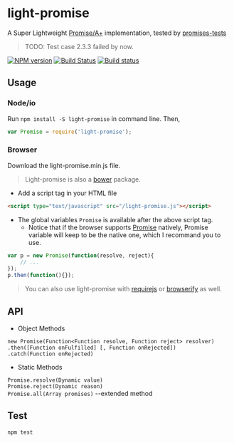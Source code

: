 # light-promise
A Super Lightweight [Promise/A+](https://promisesaplus.com) implementation, tested by [promises-tests](https://github.com/promises-aplus/promises-tests)

> TODO: Test case 2.3.3 failed by now.

[![NPM version](https://badge.fury.io/js/light-promise.svg)](http://badge.fury.io/js/light-promise)
[![Build Status](https://travis-ci.org/dracupid/light-promise.svg)](https://travis-ci.org/dracupid/light-promise)
[![Build status](https://ci.appveyor.com/api/projects/status/github/dracupid/light-promise?svg=true)](https://ci.appveyor.com/project/dracupid/light-promise)

## Usage
### Node/io
Run `npm install -S light-promise` in command line.
Then,
```javascript
var Promise = require('light-promise');
```
### Browser
Download the light-promise.min.js file.
> Light-promise is also a [bower](http://bower.io/) package.

- Add a script tag in your HTML file
```html
<script type="text/javascript" src="/light-promise.js"></script>
```
-  The global variables `Promise` is available after the above script tag.
    - Notice that if the browser supports [Promise](http://devdocs.io/javascript/global_objects/promise) natively, Promise variable will keep to be the native one, which I recommand you to use.
```javascript
var p = new Promise(function(resolve, reject){
    // ...
});
p.then(function(){});
```
> You can also use light-promise with [requirejs](http://requirejs.org/) or [browserify](http://browserify.org/) as well.

## API

- Object Methods

`new Promise(Function<Function resolve, Function reject> resolver)`<br/>
`.then([Function onFulfilled] [, Function onRejected])`<br/>
`.catch(Function onRejected)`<br/>

- Static Methods

`Promise.resolve(Dynamic value)`<br/>
`Promise.reject(Dynamic reason)`<br/>
`Promise.all(Array promises)` --extended method<br/>

## Test
```
npm test
```
